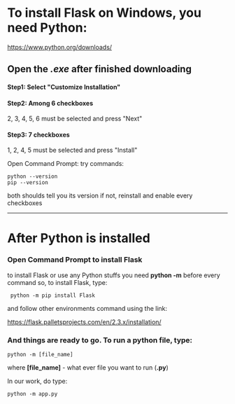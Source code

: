 # To install Flask on Windows, you need Python:

https://www.python.org/downloads/

## Open the *.exe* after finished downloading

#### Step1: Select "Customize Installation"

#### Step2: Among 6 checkboxes
2, 3, 4, 5, 6 must be selected and press "Next"

#### Step3: 7 checkboxes
1, 2, 4, 5 must be selected and press "Install"

Open Command Prompt:
try commands:
```
python --version
pip --version
```
both shoulds tell you its version
if not, reinstall and enable every checkboxes

--------------------------------------------------------------

# After Python is installed
### Open Command Prompt to install Flask

to install Flask or use any Python stuffs
you need **python -m** before every command
so, to install Flask, type:
```	
 python -m pip install Flask
```
and follow other environments command using the link:

https://flask.palletsprojects.com/en/2.3.x/installation/

### And things are ready to go. To run a python file, type:
```
python -m [file_name]
```

where **[file_name]** - what ever file you want to run (**.py**)

In our work, do type:
```
python -m app.py
```
